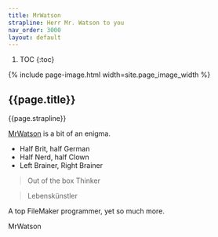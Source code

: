 ```yaml
---
title: MrWatson
strapline: Herr Mr. Watson to you
nav_order: 3000
layout: default
---
```

1. TOC
{:toc}

{% include page-image.html width=site.page_image_width %}

## {{page.title}}

{{page.strapline}}

[MrWatson](https://github.com/mrwatson-de) is a bit of an enigma.

- Half Brit, half German
- Half Nerd, half Clown
- Left Brainer, Right Brainer

> Out of the box Thinker

> Lebenskünstler

A top FileMaker programmer, yet so much more.

MrWatson
